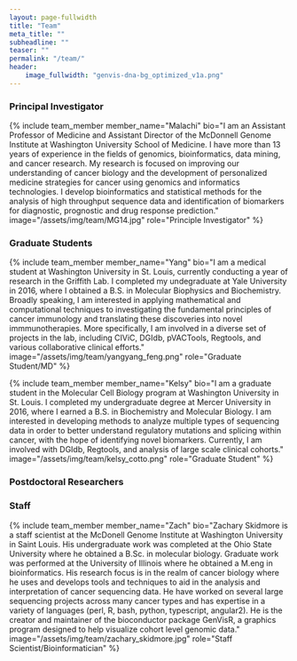 ```yaml
---
layout: page-fullwidth
title: "Team"
meta_title: ""
subheadline: ""
teaser: ""
permalink: "/team/"
header:
    image_fullwidth: "genvis-dna-bg_optimized_v1a.png"
---
```


### Principal Investigator

{% include team_member member_name="Malachi" bio="I am an Assistant Professor of Medicine and Assistant Director of the McDonnell Genome Institute at Washington University School of Medicine. I have more than 13 years of experience in the fields of genomics, bioinformatics, data mining, and cancer research. My research is focused on improving our understanding of cancer biology and the development of personalized medicine strategies for cancer using genomics and informatics technologies. I develop bioinformatics and statistical methods for the analysis of high throughput sequence data and identification of biomarkers for diagnostic, prognostic and drug response prediction." image="/assets/img/team/MG14.jpg" role="Principle Investigator" %}

### Graduate Students

{% include team_member member_name="Yang" bio="I am a medical student at Washington University in St. Louis, currently conducting a year of research in the Griffith Lab. I completed my undegraduate at Yale University in 2016, where I obtained a B.S. in Molecular Biophysics and Biochemistry. Broadly speaking, I am interested in applying mathematical and computational techniques to investigating the fundamental principles of cancer immunology and translating these discoveries into novel immmunotherapies. More specifically, I am involved in a diverse set of projects in the lab, including CIViC, DGIdb, pVACTools, Regtools, and various collaborative clinical efforts." image="/assets/img/team/yangyang_feng.png" role="Graduate Student/MD" %}

{% include team_member member_name="Kelsy" bio="I am a graduate student in the Molecular Cell Biology program at Washington University in St. Louis. I completed my undergraduate degree at Mercer University in 2016, where I earned a B.S. in Biochemistry and Molecular Biology. I am interested in developing methods to analyze multiple types of sequencing data in order to better understand regulatory mutations and splicing within cancer, with the hope of identifying novel biomarkers. Currently, I am involved with DGIdb, Regtools, and analysis of large scale clinical cohorts." image="/assets/img/team/kelsy_cotto.png" role="Graduate Student" %}

### Postdoctoral Researchers

### Staff

{% include team_member member_name="Zach" bio="Zachary Skidmore is a staff scientist at the McDonell Genome Institute at Washington University in Saint Louis. His undergraduate work was completed at the Ohio State University where he obtained a B.Sc. in molecular biology. Graduate work was performed at the University of Illinois where he obtained a M.eng in bioinformatics. His research focus is in the realm of cancer biology where he uses and develops tools and techniques to aid in the analysis and interpretation of cancer sequencing data. He have worked on several large sequencing projects across many cancer types and has expertise in a variety of languages (perl, R, bash, python, typescript, angular2). He is the creator and maintainer of the bioconductor package GenVisR, a graphics program designed to help visualize cohort level genomic data." image="/assets/img/team/zachary_skidmore.jpg" role="Staff Scientist/Bioinformatician" %}
